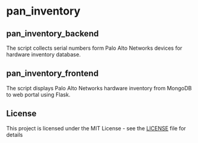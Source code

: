 # pan_inventory

## pan_inventory_backend

The script collects serial numbers form Palo Alto Networks devices for hardware inventory database.

## pan_inventory_frontend

The script displays Palo Alto Networks hardware inventory from MongoDB to web portal using Flask.

## License

This project is licensed under the MIT License - see the [LICENSE](LICENSE) file for details